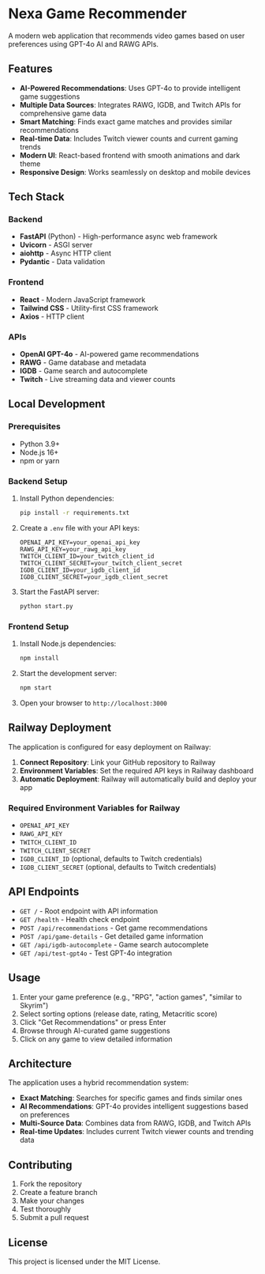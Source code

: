 # Nexa Game Recommender

A modern web application that recommends video games based on user preferences using GPT-4o AI and RAWG APIs.

## Features

- **AI-Powered Recommendations**: Uses GPT-4o to provide intelligent game suggestions
- **Multiple Data Sources**: Integrates RAWG, IGDB, and Twitch APIs for comprehensive game data
- **Smart Matching**: Finds exact game matches and provides similar recommendations
- **Real-time Data**: Includes Twitch viewer counts and current gaming trends
- **Modern UI**: React-based frontend with smooth animations and dark theme
- **Responsive Design**: Works seamlessly on desktop and mobile devices

## Tech Stack

### Backend
- **FastAPI** (Python) - High-performance async web framework
- **Uvicorn** - ASGI server
- **aiohttp** - Async HTTP client
- **Pydantic** - Data validation

### Frontend
- **React** - Modern JavaScript framework
- **Tailwind CSS** - Utility-first CSS framework
- **Axios** - HTTP client

### APIs
- **OpenAI GPT-4o** - AI-powered game recommendations
- **RAWG** - Game database and metadata
- **IGDB** - Game search and autocomplete
- **Twitch** - Live streaming data and viewer counts

## Local Development

### Prerequisites
- Python 3.9+
- Node.js 16+
- npm or yarn

### Backend Setup
1. Install Python dependencies:
   ```bash
   pip install -r requirements.txt
   ```

2. Create a `.env` file with your API keys:
   ```env
   OPENAI_API_KEY=your_openai_api_key
   RAWG_API_KEY=your_rawg_api_key
   TWITCH_CLIENT_ID=your_twitch_client_id
   TWITCH_CLIENT_SECRET=your_twitch_client_secret
   IGDB_CLIENT_ID=your_igdb_client_id
   IGDB_CLIENT_SECRET=your_igdb_client_secret
   ```

3. Start the FastAPI server:
   ```bash
   python start.py
   ```

### Frontend Setup
1. Install Node.js dependencies:
   ```bash
   npm install
   ```

2. Start the development server:
   ```bash
   npm start
   ```

3. Open your browser to `http://localhost:3000`

## Railway Deployment

The application is configured for easy deployment on Railway:

1. **Connect Repository**: Link your GitHub repository to Railway
2. **Environment Variables**: Set the required API keys in Railway dashboard
3. **Automatic Deployment**: Railway will automatically build and deploy your app

### Required Environment Variables for Railway
- `OPENAI_API_KEY`
- `RAWG_API_KEY`
- `TWITCH_CLIENT_ID`
- `TWITCH_CLIENT_SECRET`
- `IGDB_CLIENT_ID` (optional, defaults to Twitch credentials)
- `IGDB_CLIENT_SECRET` (optional, defaults to Twitch credentials)

## API Endpoints

- `GET /` - Root endpoint with API information
- `GET /health` - Health check endpoint
- `POST /api/recommendations` - Get game recommendations
- `POST /api/game-details` - Get detailed game information
- `GET /api/igdb-autocomplete` - Game search autocomplete
- `GET /api/test-gpt4o` - Test GPT-4o integration

## Usage

1. Enter your game preference (e.g., "RPG", "action games", "similar to Skyrim")
2. Select sorting options (release date, rating, Metacritic score)
3. Click "Get Recommendations" or press Enter
4. Browse through AI-curated game suggestions
5. Click on any game to view detailed information

## Architecture

The application uses a hybrid recommendation system:
- **Exact Matching**: Searches for specific games and finds similar ones
- **AI Recommendations**: GPT-4o provides intelligent suggestions based on preferences
- **Multi-Source Data**: Combines data from RAWG, IGDB, and Twitch APIs
- **Real-time Updates**: Includes current Twitch viewer counts and trending data

## Contributing

1. Fork the repository
2. Create a feature branch
3. Make your changes
4. Test thoroughly
5. Submit a pull request

## License

This project is licensed under the MIT License.

